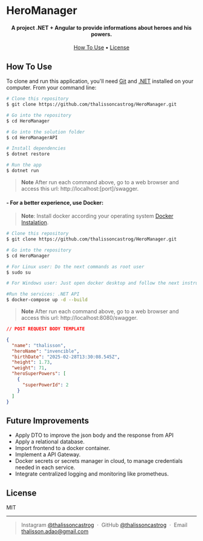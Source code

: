 # HeroManager

<h4 align="center">A project .NET + Angular to provide informations about heroes and his powers.</h4>

<p align="center">
  <a href="#how-to-use">How To Use</a> •
  <a href="#license">License</a>
</p>

## How To Use

To clone and run this application, you'll need [Git](https://git-scm.com) and [.NET](https://learn.microsoft.com/en-us/dotnet/core/install/) installed on your computer. From your command line:

```bash
# Clone this repository
$ git clone https://github.com/thalissoncastrog/HeroManager.git

# Go into the repository
$ cd HeroManager

# Go into the solution folder
$ cd HeroManagerAPI

# Install dependencies
$ dotnet restore

# Run the app
$ dotnet run
```

> **Note**
> After run each command above, go to a web browser and access this url: http://localhost:[port]/swagger.

<h4>- For a better experience, use Docker:</h4>

> **Note**:
> Install docker according your operating system [Docker Instalation](https://docs.docker.com/engine/install/).

```bash
# Clone this repository
$ git clone https://github.com/thalissoncastrog/HeroManager.git

# Go into the repository
$ cd HeroManager

# For Linux user: Do the next commands as root user
$ sudo su

# For Windows user: Just open docker desktop and follow the next instruction

#Run the services: .NET API
$ docker-compose up -d --build
```

> **Note**
> After run each command above, go to a web browser and access this url: http://localhost:8080/swagger.

```json
// POST REQUEST BODY TEMPLATE

{
  "name": "thalisson",
  "heroName": "invencible",
  "birthDate": "2025-02-28T13:30:08.545Z",
  "height": 1.73,
  "weight": 71,
  "heroSuperPowers": [
    {
      "superPowerId": 2
    }
  ]
}
```

## Future Improvements

- Apply DTO to improve the json body and the response from API
- Apply a relational database.
- Import frontend to a docker container.
- Implement a API Gateway.
- Docker secrets or secrets manager in cloud, to manage credentials needed in each service.
- Integrate centralized logging and monitoring like prometheus.

## License

MIT

---

> Instagram [@thalissoncastrog](https://www.instagram.com/thalissoncastrog/) &nbsp;&middot;&nbsp;
> GitHub [@thalissoncastrog](https://github.com/thalissoncastrog) &nbsp;&middot;&nbsp;
> Email [thalisson.adao@gmail.com](mailto:thalisson.adao@gmail.com)
